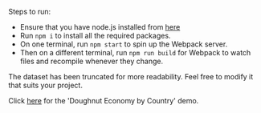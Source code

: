 
Steps to run:
- Ensure that you have node.js installed from [here](https://nodejs.org/en/download/)
- Run `npm i` to install all the required packages.
- On one terminal, run `npm start` to spin up the Webpack server.
- Then on a different terminal, run `npm run build` for Webpack to watch files and recompile whenever they change.

The dataset has been truncated for more readability. Feel free to modify it that suits your project.

Click [here](https://lnkd.in/gkmgaKMD) for the 'Doughnut Economy by Country' demo.